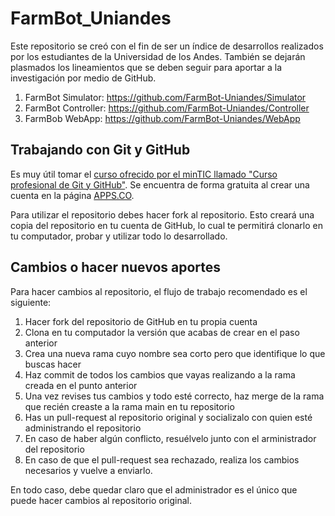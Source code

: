 # FarmBot_Uniandes

Este repositorio se creó con el fin de ser un índice de desarrollos realizados por los estudiantes de la Universidad de los Andes. También se dejarán plasmados los lineamientos que se deben seguir para aportar a la investigación por medio de GitHub.

1. FarmBot Simulator: https://github.com/FarmBot-Uniandes/Simulator
2. FarmBot Controller: https://github.com/FarmBot-Uniandes/Controller
3. FarmBob WebApp: https://github.com/FarmBot-Uniandes/WebApp

## Trabajando con Git y GitHub

Es muy útil tomar el [curso ofrecido por el minTIC llamado "Curso profesional de Git y GitHub"](https://www.apps.co/cursos/show/6). Se encuentra de forma gratuita al crear una cuenta en la página [APPS.CO](http://apps.co).

Para utilizar el repositorio debes hacer fork al repositorio. Esto creará una copia del repositorio en tu cuenta de GitHub, lo cual te permitirá clonarlo en tu computador, probar y utilizar todo lo desarrollado.

## Cambios o hacer nuevos aportes

Para hacer cambios al repositorio, el flujo de trabajo recomendado es el siguiente:
1. Hacer fork del repositorio de GitHub en tu propia cuenta
2. Clona en tu computador la versión que acabas de crear en el paso anterior
3. Crea una nueva rama cuyo nombre sea corto pero que identifique lo que buscas hacer
4. Haz commit de todos los cambios que vayas realizando a la rama creada en el punto anterior
5. Una vez revises tus cambios y todo esté correcto, haz merge de la rama que recién creaste a la rama main en tu repositorio
6. Has un pull-request al repositorio original y socializalo con quien esté administrando el repositorio
7. En caso de haber algún conflicto, resuélvelo junto con el arministrador del repositorio
8. En caso de que el pull-request sea rechazado, realiza los cambios necesarios y vuelve a enviarlo.

En todo caso, debe quedar claro que el administrador es el único que puede hacer cambios al repositorio original.
